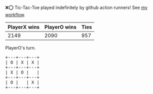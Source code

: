 :x::o: Tic-Tac-Toe played indefinitely by github action runners! See [my workflow](.github/workflows/play.yaml).

|PlayerX wins|PlayerO wins|Ties|
|-|-|-|
|2149|2090|957|

PlayerO's turn.

<pre>
+---+---+---+
| O | X | X |
+---+---+---+
| X | O |   |
+---+---+---+
| O |   | X |
+---+---+---+
</pre>